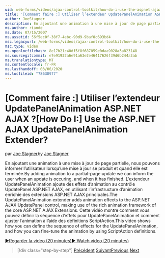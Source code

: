 ```yaml
---
uid: web-forms/videos/ajax-control-toolkit/how-do-i-use-the-aspnet-ajax-updatepanelanimation-extender
title: '[Comment faire :] Utiliser l’extendeur UpdatePanelAnimation ASP.NET AJAX ? | Microsoft Docs'
author: JoeStagner
description: En ajoutant une animation à une mise à jour de page partielle, nous pouvons informer l’utilisateur lorsqu’une mise à jour se produit et quand elle est terminée. L’extendeur UpdatePanelAnimation a...
ms.author: riande
ms.date: 07/16/2007
ms.assetid: 56f5ec0f-38f7-4ebc-90d9-9baf0c693bd4
msc.legacyurl: /web-forms/videos/ajax-control-toolkit/how-do-i-use-the-aspnet-ajax-updatepanelanimation-extender
msc.type: video
ms.openlocfilehash: 8e17b21c40df5f8f687059e0daa9028a3a823148
ms.sourcegitcommit: e7e91932a6e91a63e2e46417626f39d6b244a3ab
ms.translationtype: MT
ms.contentlocale: fr-FR
ms.lasthandoff: 03/06/2020
ms.locfileid: "78638977"
---
```

# <a name="how-do-i-use-the-aspnet-ajax-updatepanelanimation-extender"></a><span data-ttu-id="9bbb1-105">[Comment faire :] Utiliser l’extendeur UpdatePanelAnimation ASP.NET AJAX ?</span><span class="sxs-lookup"><span data-stu-id="9bbb1-105">[How Do I:] Use the ASP.NET AJAX UpdatePanelAnimation Extender?</span></span>

<span data-ttu-id="9bbb1-106">par [Joe Stagner](https://github.com/JoeStagner)</span><span class="sxs-lookup"><span data-stu-id="9bbb1-106">by [Joe Stagner](https://github.com/JoeStagner)</span></span>

<span data-ttu-id="9bbb1-107">En ajoutant une animation à une mise à jour de page partielle, nous pouvons informer l’utilisateur lorsqu’une mise à jour se produit et quand elle est terminée.</span><span class="sxs-lookup"><span data-stu-id="9bbb1-107">By adding animation to a partial-page update we can inform the user when an update is occuring, and when it has finished.</span></span> <span data-ttu-id="9bbb1-108">L’extendeur UpdatePanelAnimation ajoute des effets d’animation au contrôle UpdatePanel ASP.NET AJAX, en utilisant l’infrastructure d’animation enrichie des extensions ASP.NET AJAX principales.</span><span class="sxs-lookup"><span data-stu-id="9bbb1-108">The UpdatePanelAnimation extender adds animation effects to the ASP.NET AJAX UpdatePanel control, making use of the rich animation framework of the core ASP.NET AJAX Extensions.</span></span> <span data-ttu-id="9bbb1-109">Cette vidéo montre comment vous pouvez définir la séquence d’effets pour UpdatePanelAnimation et comment ajuster l’animation à l’aide des définitions ScriptAction.</span><span class="sxs-lookup"><span data-stu-id="9bbb1-109">This video shows how you can define the sequence of effects for the UpdatePanelAnimation, and how you can fine-tune the animation by using ScriptAction definitions.</span></span>

[<span data-ttu-id="9bbb1-110">&#9654;Regarder la vidéo (20 minutes)</span><span class="sxs-lookup"><span data-stu-id="9bbb1-110">&#9654; Watch video (20 minutes)</span></span>](https://channel9.msdn.com/Blogs/ASP-NET-Site-Videos/how-do-i-use-the-aspnet-ajax-updatepanelanimation-extender)

> [!div class="step-by-step"]
> <span data-ttu-id="9bbb1-111">[Précédent](how-do-i-use-the-aspnet-ajax-slideshow-extender.md)
> [Suivant](how-do-i-the-ajax-toolkit-reorder-control.md)</span><span class="sxs-lookup"><span data-stu-id="9bbb1-111">[Previous](how-do-i-use-the-aspnet-ajax-slideshow-extender.md)
[Next](how-do-i-the-ajax-toolkit-reorder-control.md)</span></span>
